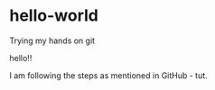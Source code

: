 # hello-world
Trying my hands on git

hello!!

I am following the steps as mentioned in GitHub - tut.
